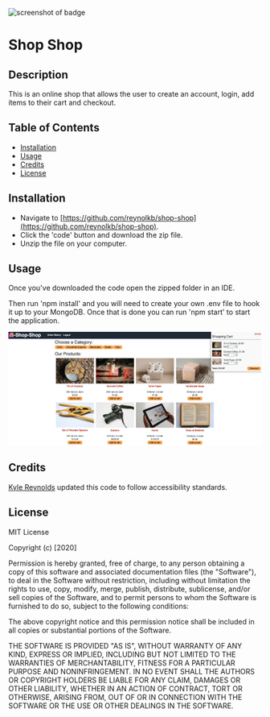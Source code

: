 ![screenshot of badge](https://img.shields.io/badge/license-MIT-blue.svg)

# Shop Shop

## Description

This is an online shop that allows the user to create an account, login, add items to their cart and checkout.

## Table of Contents

- [Installation](#installation)
- [Usage](#usage)
- [Credits](#credits)
- [License](#license)

## Installation
- Navigate to [https://github.com/reynolkb/shop-shop](https://github.com/reynolkb/shop-shop).
- Click the 'code' button and download the zip file.
- Unzip the file on your computer.

## Usage

Once you've downloaded the code open the zipped folder in an IDE.

Then run 'npm install' and you will need to create your own .env file to hook it up to your MongoDB. Once that is done you can run 'npm start' to start the application.

![screenshot of application](./screenshot.png)

## Credits

[Kyle Reynolds](https://github.com/reynolkb) updated this code to follow accessibility standards.

## License

MIT License

Copyright (c) [2020]

Permission is hereby granted, free of charge, to any person obtaining a copy
of this software and associated documentation files (the "Software"), to deal
in the Software without restriction, including without limitation the rights
to use, copy, modify, merge, publish, distribute, sublicense, and/or sell
copies of the Software, and to permit persons to whom the Software is
furnished to do so, subject to the following conditions:

The above copyright notice and this permission notice shall be included in all
copies or substantial portions of the Software.

THE SOFTWARE IS PROVIDED "AS IS", WITHOUT WARRANTY OF ANY KIND, EXPRESS OR
IMPLIED, INCLUDING BUT NOT LIMITED TO THE WARRANTIES OF MERCHANTABILITY,
FITNESS FOR A PARTICULAR PURPOSE AND NONINFRINGEMENT. IN NO EVENT SHALL THE
AUTHORS OR COPYRIGHT HOLDERS BE LIABLE FOR ANY CLAIM, DAMAGES OR OTHER
LIABILITY, WHETHER IN AN ACTION OF CONTRACT, TORT OR OTHERWISE, ARISING FROM,
OUT OF OR IN CONNECTION WITH THE SOFTWARE OR THE USE OR OTHER DEALINGS IN THE
SOFTWARE.
